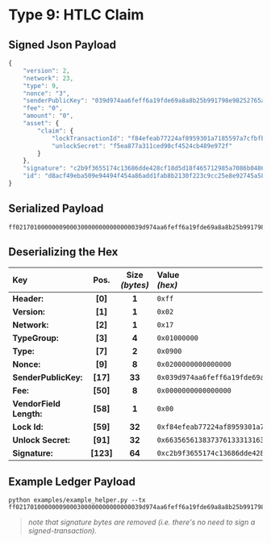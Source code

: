 
# Type 9: HTLC Claim

## Signed Json Payload

```javascript
{
	"version": 2,
	"network": 23,
	"type": 9,
	"nonce": "3",
	"senderPublicKey": "039d974aa6feff6a19fde69a8a8b25b991798e98252765a887118ba61218f473a2",
	"fee": "0",
	"amount": "0",
	"asset": {
		"claim": {
			"lockTransactionId": "f84efeab77224af8959301a7185597a7cfbfbc9a4d99cb021af62f3714feb9d3",
			"unlockSecret": "f5ea877a311ced90cf4524cb489e972f"
		}
	},
	"signature": "c2b9f3655174c13686dde428cf18d5d18f465712985a7086b04860457e8d2db64443083bdf69fdc5b94dcd2c4c722606cf0e058ffae98d8f9f069177c5c189ab",
	"id": "d8acf49eba509e94494f454a86add1fab8b2130f223c9cc25e8e92745a584813"
}
```

## Serialized Payload

```shell
ff02170100000009000300000000000000039d974aa6feff6a19fde69a8a8b25b991798e98252765a887118ba61218f473a2000000000000000000f84efeab77224af8959301a7185597a7cfbfbc9a4d99cb021af62f3714feb9d36635656138373761333131636564393063663435323463623438396539373266c2b9f3655174c13686dde428cf18d5d18f465712985a7086b04860457e8d2db64443083bdf69fdc5b94dcd2c4c722606cf0e058ffae98d8f9f069177c5c189ab
```

## Deserializing the Hex

| Key                       | Pos.      | Size<br>_(bytes)_ | Value<br> _(hex)_     |
| :--                       | :--:      | :---------------: | :----------------     |
| **Header:**               | **[0]**   | **1**             | `0xff`                |
| **Version:**              | **[1]**   | **1**             | `0x02`                |
| **Network:**              | **[2]**   | **1**             | `0x17`                |
| **TypeGroup:**            | **[3]**   | **4**             | `0x01000000`          |
| **Type:**                 | **[7]**   | **2**             | `0x0900`              |
| **Nonce:**                | **[9]**   | **8**             | `0x0200000000000000`  |
| **SenderPublicKey:**      | **[17]**  | **33**            | `0x039d974aa6feff6a19fde69a8a8b25b991798e98252765a887118ba61218f473a2`    |
| **Fee:**                  | **[50]**  | **8**             | `0x0000000000000000`  |
| **VendorField Length:**   | **[58]**  | **1**             | `0x00`                |
| **Lock Id:**              | **[59]**  | **32**            | `0xf84efeab77224af8959301a7185597a7cfbfbc9a4d99cb021af62f3714feb9d3`  |
| **Unlock Secret:**        | **[91]**  | **32**            | `0x6635656138373761333131636564393063663435323463623438396539373266`  |
| **Signature:**            | **[123]**	| **64**            | `0xc2b9f3655174c13686dde428cf18d5d18f465712985a7086b04860457e8d2db64443083bdf69fdc5b94dcd2c4c722606cf0e058ffae98d8f9f069177c5c189ab`  |

## Example Ledger Payload

```shell
python examples/example_helper.py --tx ff02170100000009000300000000000000039d974aa6feff6a19fde69a8a8b25b991798e98252765a887118ba61218f473a2000000000000000000f84efeab77224af8959301a7185597a7cfbfbc9a4d99cb021af62f3714feb9d36635656138373761333131636564393063663435323463623438396539373266
```
> _note that signature bytes are removed (i.e. there's no need to sign a signed-transaction)._
